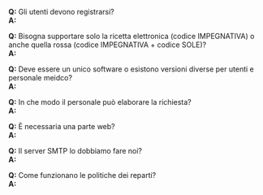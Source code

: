 __Q:__ Gli utenti devono registrarsi?  
__A:__
>
 
__Q:__ Bisogna supportare solo la ricetta elettronica (codice IMPEGNATIVA) o anche quella rossa (codice IMPEGNATIVA + codice SOLE)?  
__A:__
> 
  
__Q:__ Deve essere un unico software o esistono versioni diverse per utenti e personale meidco?  
__A:__
>
 
__Q:__ In che modo il personale può elaborare la richiesta?  
__A:__
>
 
__Q:__ È necessaria una parte web?  
__A:__
>
 
__Q:__ Il server SMTP lo dobbiamo fare noi?  
__A:__
>
 
__Q:__ Come funzionano le politiche dei reparti?  
__A:__
>
